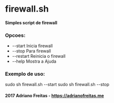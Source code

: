 # firewall.sh

#### Simples script de firewall

### Opcoes:
- --start	Inicia firewall 
- --stop	Para firewall
- --restart	Reinicia o firewall
- --help	Mostra a Ajuda

### Exemplo de uso: 
sudo sh firewall.sh --start
sudo sh firewall.sh --stop


#### 2017 Adriano Freitas - https://adrianofreitas.me

